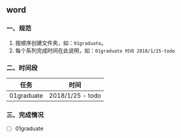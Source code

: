 ## word

### 一、规范

1. 按顺序创建文件夹，如：`01graduate`。
2. 每个系列完成时间在此说明，如：`01graduate 时间 2018/1/25-todo`
### 二、时间段

|     任务     |        时间        |
| :--------: | :--------------: |
| 01graduate | 2018/1/25 - todo |

###  三、完成情况

- [ ] 01graduate  









